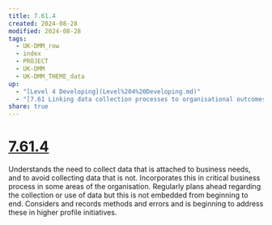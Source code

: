 ```yaml
---
title: 7.61.4
created: 2024-08-28
modified: 2024-08-28
tags:
  - UK-DMM_row
  - index
  - PROJECT
  - UK-DMM
  - UK-DMM_THEME_data
up:
  - "[Level 4 Developing](Level%204%20Developing.md)"
  - "[7.61 Linking data collection processes to organisational outcomes](7.61%20Linking%20data%20collection%20processes%20to%20organisational%20outcomes.md)"
share: true
---
```

# [7.61.4](7.61.4.md)

Understands the need to collect data that is attached to business needs, and to avoid collecting data that is not. Incorporates this in critical business process in some areas of the organisation. Regularly plans ahead regarding the collection or use of data but this is not embedded from beginning to end. Considers and records methods and errors and is beginning to address these in higher profile initiatives.
